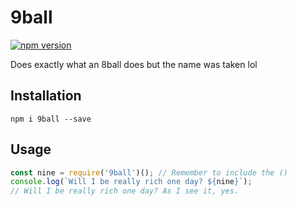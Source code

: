 # 9ball
[![npm version](https://badge.fury.io/js/9ball.svg)](https://badge.fury.io/js/9ball)

Does exactly what an 8ball does but the name was taken lol

## Installation
```
npm i 9ball --save
```

## Usage
```js
const nine = require('9ball')(); // Remember to include the ()
console.log(`Will I be really rich one day? ${nine}`);
// Will I be really rich one day? As I see it, yes.
```